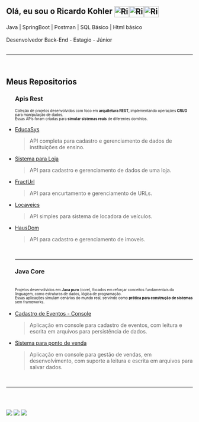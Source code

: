 ## Olá, eu sou o Ricardo Kohler <img align=center alt="Ricardo-Java" height="30" width="40" src="https://cdn.jsdelivr.net/gh/devicons/devicon@latest/icons/java/java-original.svg" /><img align=center alt="Ricardo-Spring" height="30" width="40" src="https://cdn.jsdelivr.net/gh/devicons/devicon@latest/icons/spring/spring-original.svg" /><img align=center alt="Ricardo-Postman" height="30" width="40" src="https://cdn.jsdelivr.net/gh/devicons/devicon@latest/icons/postman/postman-original.svg" />
 Java | SpringBoot | Postman | SQL Básico | Html básico<br><br> Desenvolvedor Back-End - Estagio - Júnior<br><br><hr><br><H2>Meus Repositorios</H2><ul><H3> Apis Rest </H3><small><small>Coleção de projetos desenvolvidos com foco em <b>arquitetura REST,</b> implementando operações <b>CRUD</b> para manipulação de dados.<br>Essas APIs foram criadas para <b>simular sistemas reais</b> de diferentes domínios.</small></small>
<li><a href="https://github.com/Ricardokohler/EducaSys">EducaSys</a><blockquote>API completa para cadastro e gerenciamento de dados de instituições de ensino.</blockquote></li>
<li><a href="https://github.com/Ricardokohler/sistema-loja">Sistema para Loja</a><blockquote>API para cadastro e gerenciamento de dados de uma loja.</blockquote></li>
<li><a href="https://github.com/Ricardokohler/Fracturl---Encurtador-de-Url">FractUrl</a><blockquote>API para encurtamento e gerenciamento de URLs.</blockquote></li><li><a href="https://github.com/Ricardokohler/LocaVeic/branches">Locaveics</a><blockquote>API simples para sistema de locadora de veículos.</blockquote></li>
<li><a href = "https://github.com/Ricardokohler/HausDom---Sistema-Imobiliaria">HausDom</a><blockquote>API para cadastro e gerenciamento de imoveis.</blockquote></li>
<br><hr><h3>Java Core</h3><br>
<small><small>Projetos desenvolvidos em <b>Java puro</b> (core), focados em reforçar conceitos fundamentais da linguagem, como estruturas de dados, lógica de programação.<br>
Essas aplicações simulam cenários do mundo real, servindo como <b>prática para construção de sistemas</b> sem frameworks.</small></small><br><br>
<li><a href="https://github.com/Ricardokohler/CadastroEventos-Console">Cadastro de Eventos - Console</a><blockquote>Aplicação em console para cadastro de eventos, com leitura e escrita em arquivos para persistência de dados.</blockquote></li><li><a href = "https://github.com/Ricardokohler/Sistema-Ponto-de-Venda---Console">Sistema para ponto de venda</a><blockquote>Aplicação em console para gestão de vendas, em desenvolvimento, com suporte a leitura e escrita em arquivos para salvar dados.</blockquote></li>
</ul><br><hr><br>





  ##

  <div> 
  <a href="https://wa.me/5511961237444" target="_blank"><img src="https://img.shields.io/badge/WhatsApp-25D366?style=for-the-badge&logo=whatsapp&logoColor=white" target="_blank"></a>
  <a href = "mailto:ricardokohlermk@gmail.com"><img src="https://img.shields.io/badge/-Gmail-%23333?style=for-the-badge&logo=gmail&logoColor=white" target="_blank"></a>
  <a href="https://www.linkedin.com/in/ricardo-bkohler?utm_source=share&utm_campaign=share_via&utm_content=profile&utm_medium=android_ap" target="_blank"><img src="https://img.shields.io/badge/-LinkedIn-%230077B5?style=for-the-badge&logo=linkedin&logoColor=white" target="_blank"></a> 
  
</div>
            
          
